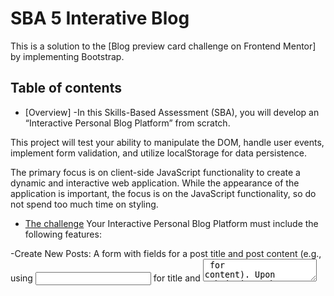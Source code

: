 # SBA 5 Interative Blog 
This is a solution to the [Blog preview card challenge on Frontend Mentor] by implementing Bootstrap.

## Table of contents

- [Overview]
-In this Skills-Based Assessment (SBA), you will develop an “Interactive Personal Blog Platform” from scratch.

This project will test your ability to manipulate the DOM, handle user events, implement form validation, and utilize localStorage for data persistence.

The primary focus is on client-side JavaScript functionality to create a dynamic and interactive web application. While the appearance of the application is important, the focus is on the JavaScript functionality, so do not spend too much time on styling.


- [The challenge](Use )
Your Interactive Personal Blog Platform must include the following features:

-Create New Posts:
A form with fields for a post title and post content (e.g., using <input type="text"> for title and <textarea> for content).
Upon submission, the new post should be added to a list of posts displayed on the page.
The form should be validated: both title and content are required.
-Display custom, user-friendly error messages if validation fails.
-Display Posts:
All created posts should be displayed on the page. Each displayed post should clearly show its title and content.
Posts should be rendered dynamically using JavaScript.
-Edit Posts:
Each displayed post should have an “Edit” button.
Clicking “Edit” should allow the user to modify the title and content of that specific post. This might involve populating the main form (or a modal form) with the existing post data.
After editing, the updated post should be reflected in the display.
Form validation should also apply during editing.
-Delete Posts:
Each displayed post should have a “Delete” button.
Clicking “Delete” should remove the post from the display and from localStorage.
-Data Persistence with localStorage:
All blog posts (title, content, and perhaps a unique ID and timestamp you generate) must be saved in localStorage.
When the page is loaded or refreshed, any posts previously saved in localStorage should be retrieved and displayed.
Updates (from edits) and deletions must also be reflected in localStorage.



- [Screenshot](#screenshot)
-\SBA-Interactive-Blog\Blog-Image.png


- [My process](#my-process)
    -Sedign HTML Layout using  for designing
    -Followed the steps as guided in module 5
    -Desigining the desired layout using Tailwind
    -Working on Javascript, Initialized all types and created functions
    -Made new custom class for accessibility
    _Uploaded code on Github

  [GitHub-Link] Project link and Frontend mentor link 
  -http://127.0.0.1:5500/Mod5/SBA-Interactive-Blog/index.html
  -https://github.com/Asim0712/Mod5-SBA-Interative-Blog


- [Author](#author) ASIM DAUD KHAN
